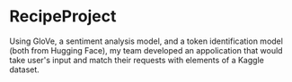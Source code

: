 # RecipeProject
Using GloVe, a sentiment analysis model, and a token identification model (both from Hugging Face), my team developed an appolication that would take user's input and match their requests with elements of a Kaggle dataset.
